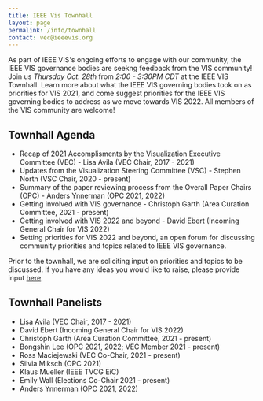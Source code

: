 ```yaml
---
title: IEEE Vis Townhall
layout: page
permalink: /info/townhall
contact: vec@ieeevis.org
---
```


As part of IEEE VIS's ongoing efforts to engage with our community, the IEEE VIS governance bodies are seekng feedback from the VIS community! 
Join us *Thursday Oct. 28th* from *2:00 - 3:30PM CDT* at the IEEE VIS Townhall. Learn more about what the IEEE VIS governing bodies took on as priorities for VIS 2021,
and come suggest priorities for the IEEE VIS governing bodies to address as we move towards VIS 2022. All members of the VIS community are welcome!

## Townhall Agenda
* Recap of 2021 Accomplisments by the Visualization Executive Committee (VEC) - Lisa Avila (VEC Chair, 2017 - 2021)
* Updates from the Visualization Steering Committee (VSC) - Stephen North (VSC Chair, 2020 - present)
* Summary of the paper reviewing process from the Overall Paper Chairs (OPC) - Anders Ynnerman (OPC 2021, 2022)
* Getting involved with VIS governance - Christoph Garth (Area Curation Committee, 2021 - present)
* Getting involved with VIS 2022 and beyond - David Ebert (Incoming General Chair for VIS 2022)
* Setting priorities for VIS 2022 and beyond, an open forum for discussing community priorities and topics related to IEEE VIS governance.

Prior to the townhall, we are soliciting input on priorities and topics to be discussed. If you have any ideas you would like to raise, please provide input [here](https://app.sli.do/event/6payv5ez?section=7b9b7a38-86f0-4b35-b161-ef2a10a75523).

## Townhall Panelists
* Lisa Avila (VEC Chair, 2017 - 2021)
* David Ebert (Incoming General Chair for VIS 2022)
* Christoph Garth (Area Curation Committee, 2021 - present)
* Bongshin Lee (OPC 2021, 2022; VEC Member 2021 - present)
* Ross Maciejewski (VEC Co-Chair, 2021 - present)
* Silvia Miksch (OPC 2021)
* Klaus Mueller (IEEE TVCG EiC)
* Emily Wall (Elections Co-Chair 2021 - present)
* Anders Ynnerman (OPC 2021, 2022)
